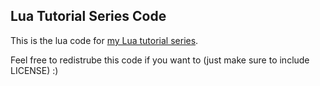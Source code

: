 Lua Tutorial Series Code
----------

This is the lua code for [my Lua tutorial series](https://www.youtube.com/playlist?list=PLz-rYTT-2nIvtosMFa-OVURa5J9fAgtNU).

Feel free to redistrube this code if you want to (just make sure to include LICENSE) :)
